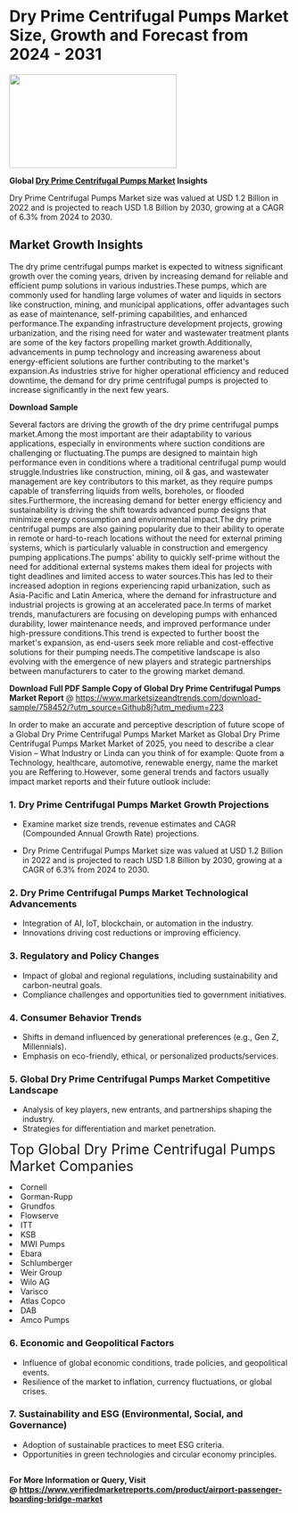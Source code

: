 <H1>Dry Prime Centrifugal Pumps Market Size, Growth and Forecast from 2024 - 2031</H1><img class="aligncenter size-medium wp-image-584254" src="https://thirdeyenews.in/wp-content/uploads/2024/09/Global-Market-Research-300x168.jpeg" alt="" width="300" height="168" /><p><strong>Global&nbsp;<a href="https://www.marketsizeandtrends.com/download-sample/758452/?utm_source=Github8j?utm_medium=223">Dry Prime Centrifugal Pumps Market</a> Insights</strong></p><p>Dry Prime Centrifugal Pumps Market size was valued at USD 1.2 Billion in 2022 and is projected to reach USD 1.8 Billion by 2030, growing at a CAGR of 6.3% from 2024 to 2030.</p><p><h2>Market Growth Insights</h2> <p>The dry prime centrifugal pumps market is expected to witness significant growth over the coming years, driven by increasing demand for reliable and efficient pump solutions in various industries.These pumps, which are commonly used for handling large volumes of water and liquids in sectors like construction, mining, and municipal applications, offer advantages such as ease of maintenance, self-priming capabilities, and enhanced performance.The expanding infrastructure development projects, growing urbanization, and the rising need for water and wastewater treatment plants are some of the key factors propelling market growth.Additionally, advancements in pump technology and increasing awareness about energy-efficient solutions are further contributing to the market's expansion.As industries strive for higher operational efficiency and reduced downtime, the demand for dry prime centrifugal pumps is projected to increase significantly in the next few years.</p> <p><strong>Download Sample</strong></p> <p>Several factors are driving the growth of the dry prime centrifugal pumps market.Among the most important are their adaptability to various applications, especially in environments where suction conditions are challenging or fluctuating.The pumps are designed to maintain high performance even in conditions where a traditional centrifugal pump would struggle.Industries like construction, mining, oil & gas, and wastewater management are key contributors to this market, as they require pumps capable of transferring liquids from wells, boreholes, or flooded sites.Furthermore, the increasing demand for better energy efficiency and sustainability is driving the shift towards advanced pump designs that minimize energy consumption and environmental impact.The dry prime centrifugal pumps are also gaining popularity due to their ability to operate in remote or hard-to-reach locations without the need for external priming systems, which is particularly valuable in construction and emergency pumping applications.The pumps' ability to quickly self-prime without the need for additional external systems makes them ideal for projects with tight deadlines and limited access to water sources.This has led to their increased adoption in regions experiencing rapid urbanization, such as Asia-Pacific and Latin America, where the demand for infrastructure and industrial projects is growing at an accelerated pace.In terms of market trends, manufacturers are focusing on developing pumps with enhanced durability, lower maintenance needs, and improved performance under high-pressure conditions.This trend is expected to further boost the market's expansion, as end-users seek more reliable and cost-effective solutions for their pumping needs.The competitive landscape is also evolving with the emergence of new players and strategic partnerships between manufacturers to cater to the growing market demand.</p> <p><span class=""><strong>Download Full PDF Sample Copy of Global Dry Prime Centrifugal Pumps Market Report</strong> @ <a href="https://www.marketsizeandtrends.com/download-sample/758452/?utm_source=Github8j?utm_medium=223" target="_blank">https://www.marketsizeandtrends.com/download-sample/758452/?utm_source=Github8j?utm_medium=223</a></span></p><p>In order to make an accurate and perceptive description of future scope of a Global&nbsp;Dry Prime Centrifugal Pumps Market Market as Global&nbsp;Dry Prime Centrifugal Pumps Market Market of 2025, you need to describe a clear Vision &ndash; What Industry or Linda can you think of for example: Quote from a Technology, healthcare, automotive, renewable energy, name the market you are Reffering to.However, some general trends and factors usually impact market reports and their future outlook include:</p><h3>1.&nbsp;<strong>Dry Prime Centrifugal Pumps Market Growth Projections</strong></h3><ul><li>Examine market size trends, revenue estimates and CAGR (Compounded Annual Growth Rate) projections.</li><li><p>Dry Prime Centrifugal Pumps Market size was valued at USD 1.2 Billion in 2022 and is projected to reach USD 1.8 Billion by 2030, growing at a CAGR of 6.3% from 2024 to 2030.</p></li></ul><h3>2.&nbsp;<strong>Dry Prime Centrifugal Pumps Market Technological Advancements</strong></h3><ul><li>Integration of AI, IoT, blockchain, or automation in the industry.</li><li>Innovations driving cost reductions or improving efficiency.</li></ul><h3>3.&nbsp;<strong>Regulatory and Policy Changes</strong></h3><ul><li>Impact of global and regional regulations, including sustainability and carbon-neutral goals.</li><li>Compliance challenges and opportunities tied to government initiatives.</li></ul><h3>4.&nbsp;<strong>Consumer Behavior Trends</strong></h3><ul><li>Shifts in demand influenced by generational preferences (e.g., Gen Z, Millennials).</li><li>Emphasis on eco-friendly, ethical, or personalized products/services.</li></ul><h3>5.&nbsp;<strong>Global Dry Prime Centrifugal Pumps Market Competitive Landscape</strong></h3><ul><li>Analysis of key players, new entrants, and partnerships shaping the industry.</li><li>Strategies for differentiation and market penetration.</li></ul><p data-pm-slice="1 1 []"><span style="color: inherit; font-family: inherit; font-size: 25px;">Top Global Dry Prime Centrifugal Pumps Market Companies</span></p><div class="" data-test-id=""><p><li>Cornell</li><li> Gorman-Rupp</li><li> Grundfos</li><li> Flowserve</li><li> ITT</li><li> KSB</li><li> MWI Pumps</li><li> Ebara</li><li> Schlumberger</li><li> Weir Group</li><li> Wilo AG</li><li> Varisco</li><li> Atlas Copco</li><li> DAB</li><li> Amco Pumps</li></p></div><h3>6.&nbsp;<strong>Economic and Geopolitical Factors</strong></h3><ul><li>Influence of global economic conditions, trade policies, and geopolitical events.</li><li>Resilience of the market to inflation, currency fluctuations, or global crises.</li></ul><h3>7.&nbsp;<strong>Sustainability and ESG (Environmental, Social, and Governance)</strong></h3><ul><li>Adoption of sustainable practices to meet ESG criteria.</li><li>Opportunities in green technologies and circular economy principles.</li></ul><h2><strong style="font-size: 14px;">For More Information or Query, Visit @&nbsp;</strong><a style="background-color: #ffffff; font-size: 14px;" href="https://www.marketsizeandtrends.com/report/dry-prime-centrifugal-pumps-market/" target="_blank">https://www.verifiedmarketreports.com/product/airport-passenger-boarding-bridge-market</a></h2>